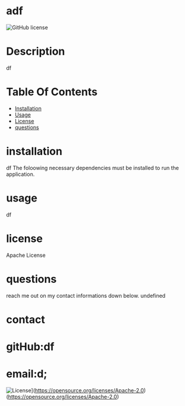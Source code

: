 
  # adf
  ![GitHub license](https://img.shields.io/badge/license-Apache-blue.svg)
 # Description
 df
 # Table Of Contents
 * [Installation](#installation)
 * [Usage](#usage)
 * [License](#license)
 * [questions](#questions)
 # installation
 df
 The foloowing necessary dependencies must be installed to run the application.
 # usage
 df
 # license
 Apache License

 # questions
 reach me out on my contact informations down below.
 undefined

 # contact
 # gitHub:df
 # email:d;




  ![License](https://img.shields.io/badge/License-Apache_2.0-blue.svg)](https://opensource.org/licenses/Apache-2.0)
 (https://opensource.org/licenses/Apache-2.0)
 